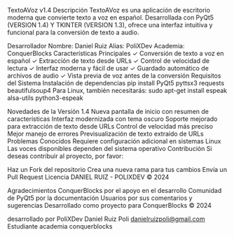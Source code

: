 TextoAVoz v1.4
Descripción
TextoAVoz es una aplicación de escritorio moderna que convierte texto a voz en español. Desarrollada con PyQt5 (VERSION 1.4) Y TKINTER (VERSION 1.3), ofrece una interfaz intuitiva y funcional para la conversión de texto a audio.

Desarrollador
Nombre: Daniel Ruiz
Alias: PoliXDev
Academia: ConquerBlocks
Características Principales
✓ Conversión de texto a voz en español
✓ Extracción de texto desde URLs
✓ Control de velocidad de lectura
✓ Interfaz moderna y fácil de usar
✓ Guardado automático de archivos de audio
✓ Vista previa de voz antes de la conversión
Requisitos del Sistema
Instalación de dependencias pip install PyQt5 pyttsx3 requests beautifulsoup4 Para Linux, también necesitarás: sudo apt-get install espeak alsa-utils python3-espeak

Novedades de la Versión 1.4
Nueva pantalla de inicio con resumen de características
Interfaz modernizada con tema oscuro
Soporte mejorado para extracción de texto desde URLs
Control de velocidad más preciso
Mejor manejo de errores
Previsualización de texto extraído de URLs
Problemas Conocidos
Requiere configuración adicional en sistemas Linux
Las voces disponibles dependen del sistema operativo
Contribución
Si deseas contribuir al proyecto, por favor:

Haz un Fork del repositorio
Crea una nueva rama para tus cambios
Envía un Pull Request
Licencia
DANIEL RUIZ - POLIXDEV © 2024

Agradecimientos
ConquerBlocks por el apoyo en el desarrollo
Comunidad de PyQt5 por la documentación
Usuarios por sus comentarios y sugerencias
Desarrollado como proyecto para ConquerBlocks © 2024

desarrollado por PoliXDev
Daniel Ruiz Poli
danielruizpoli@gmail.com
Estudiante academia conquerblocks
